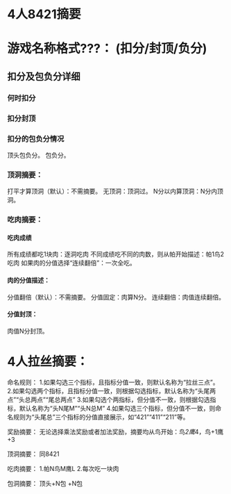 
# 4人8421摘要

# 游戏名称格式???： (扣分/封顶/负分)

## 扣分及包负分详细

###  何时扣分
###  扣分封顶
###  扣分的包负分情况

顶头包负分。
包负分。


### 顶洞摘要：
打平才算顶洞（默认）：不需摘要。
无顶洞：顶洞过。
N分以内算顶洞：N分内顶洞。



### 吃肉摘要：

#### 吃肉成绩

所有成绩都吃1块肉：逐洞吃肉
不同成绩吃不同的肉数，则从帕开始描述：帕1鸟2吃肉
如果肉的分值选择“连续翻倍”：一次全吃。

#### 肉的分值描述：
分值翻倍（默认）：不需摘要。
分值固定：肉算N分。
连续翻倍：肉值连续翻倍。

#### 分值封顶：
肉值N分封顶。



# 4人拉丝摘要：
命名规则：
1.如果勾选三个指标，且指标分值一致，则默认名称为“拉丝三点”。
2.如果勾选两个指标，且指标分值一致，则根据勾选指标，默认名称为“头尾两点”“头总两点”“尾总两点”
3.如果勾选个两指标，但分值不一致，则根据勾选指标，默认名称为“头N尾M”“头N总M”
4.如果勾选三个指标，但分值不一致，则命名规则为“头尾总”三个指标的分值直接展示，如“421”“411”“211”等。

奖励摘要：
无论选择乘法奖励或者加法奖励，摘要均从鸟开始：鸟*2鹰*4，鸟+1鹰+3


顶洞摘要：
同8421

吃肉摘要：
1.帕N鸟M鹰L
2.每次吃一块肉

包洞摘要：
顶头+N包
+N包



	


